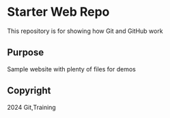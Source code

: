 # Starter Web Repo

This repository is for showing how Git and GitHub work

## Purpose

Sample website with plenty of files for demos

## Copyright

2024 Git,Training
